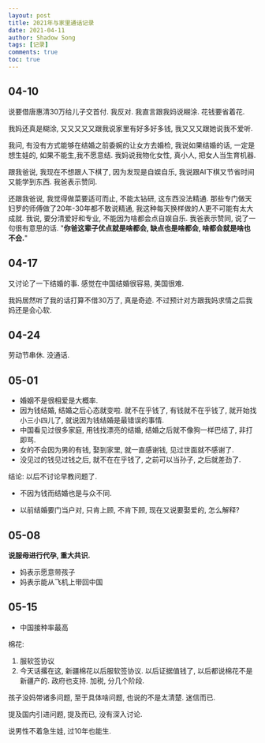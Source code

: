 ```yaml
---
layout: post
title: 2021年与家里通话记录
date: 2021-04-11
author: Shadow Song
tags: [记录]
comments: true
toc: true
---
```


## 04-10

说要借唐惠清30万给儿子交首付. 我反对. 我直言跟我妈说糊涂. 花钱要省着花. 

我妈还真是糊涂, 又又又又又跟我说家里有好多好多钱, 我又又又跟她说我不爱听. 

我问, 有没有方式能够在结婚之前委婉的让女方去婚检, 我说如果结婚的话, 一定是想生娃的, 如果不能生,我不愿意结. 我妈说我物化女性, 真小人, 把女人当生育机器. 

跟我爸说, 我现在不想跟人下棋了, 因为发现是自娱自乐, 我说跟AI下棋又节省时间又能学到东西. 我爸表示赞同. 

还跟我爸说, 我觉得做菜要适可而止, 不能太钻研, 这东西没法精通. 那些专门做天妇罗的师傅做了20年-30年都不敢说精通, 我这种每天换样做的人更不可能有太大成就.  我说, 要分清爱好和专业, 不能因为啥都会点自娱自乐.  我爸表示赞同, 说了一句很有意思的话.  "**你爸这辈子优点就是啥都会, 缺点也是啥都会, 啥都会就是啥也不会.**" 

## 04-17

又讨论了一下结婚的事. 感觉在中国结婚很容易, 美国很难. 

我妈居然听了我的话打算不借30万了, 真是奇迹. 不过预计对方跟我妈求情之后我妈还是会心软. 

## 04-24

劳动节串休. 没通话. 

## 05-01


- 婚姻不是很相爱是大概率. 
- 因为钱结婚, 结婚之后心态就变啦. 就不在乎钱了, 有钱就不在乎钱了, 就开始找小三小四儿了, 就说因为钱结婚是最错误的事情. 
- 中国看见过很多家庭, 用钱找漂亮的结婚, 结婚之后就不像狗一样巴结了, 非打即骂. 
- 女的不会因为男的有钱, 娶到家里, 就一直感谢钱, 见过世面就不感谢了. 
- 没见过的钱见过钱之后, 就不在在乎钱了, 之前可以当孙子, 之后就差劲了. 

结论: 以后不讨论早教问题了. 

- 不因为钱而结婚也是与众不同. 

- 以前结婚要门当户对, 只肯上顾, 不肯下顾, 现在又说要娶爱的, 怎么解释? 

## 05-08

**说服母进行代孕, 重大共识.**

- 妈表示愿意带孩子
- 妈表示能从飞机上带回中国

## 05-15

- 中国接种率最高

棉花: 

1. 服软签协议
2. 今天话撂在这, 新疆棉花以后服软签协议. 以后证据值钱了, 以后都说棉花不是新疆产的. 政府也支持. 加税, 分几个阶段.

孩子没妈带诸多问题, 至于具体啥问题, 也说的不是太清楚. 迷信而已. 

提及国内引进问题, 提及而已, 没有深入讨论. 

说男性不着急生娃, 过10年也能生. 
